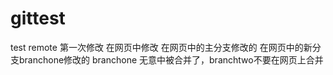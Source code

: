 # gittest
test remote
第一次修改 在网页中修改
在网页中的主分支修改的
在网页中的新分支branchone修改的
branchone 无意中被合并了，branchtwo不要在网页上合并
